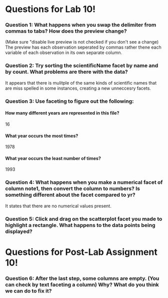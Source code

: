 # Questions for Lab 10!

### Question 1: What happens when you swap the delimiter from commas to tabs? How does the preview change? 
(Make sure "disable live preview is not checked if you don't see a change)
The preview has each observation seperated by commas rather thene each variable of each observation
in its own separate column.
### Question 2: Try sorting the scientificName facet by name and by count. What problems are there with the data?
It appears that there is mulitple of the same kinds of scientific names that are miss spelled in some
instances, creating a new unneccesry facets.
### Question 3: Use faceting to figure out the following:
#### How many different years are represented in this file?
16
#### What year occurs the most times?
1978
#### What year occurs the least number of times?
1993
### Question 4: What happens when you make a numerical facet of column note1, then convert the column to numbers? Is something different about the facet compared to yr?
It states that there are no numerical values present.
### Question 5: Click and drag on the scatterplot facet you made to highlight a rectangle. What happens to the data points being displayed?

# Questions for Post-Lab Assignment 10!

### Question 6: After the last step, some columns are empty. (You can check by text faceting a column) Why? What do you think we can do to fix it?
